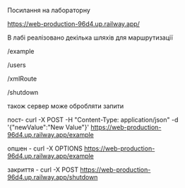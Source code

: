 Посилання на лабораторну 

https://web-production-96d4.up.railway.app/

В лабі реалізовано декілька шляхів для маршрутизації

/example

/users

/xmlRoute

/shutdown

також сервер може обробляти запити  

пост- curl -X POST -H "Content-Type: application/json" -d '{"newValue":"New Value"}' https://web-production-96d4.up.railway.app/example

опшен - curl -X OPTIONS https://web-production-96d4.up.railway.app/example

закриття - curl -X POST https://web-production-96d4.up.railway.app/shutdown
